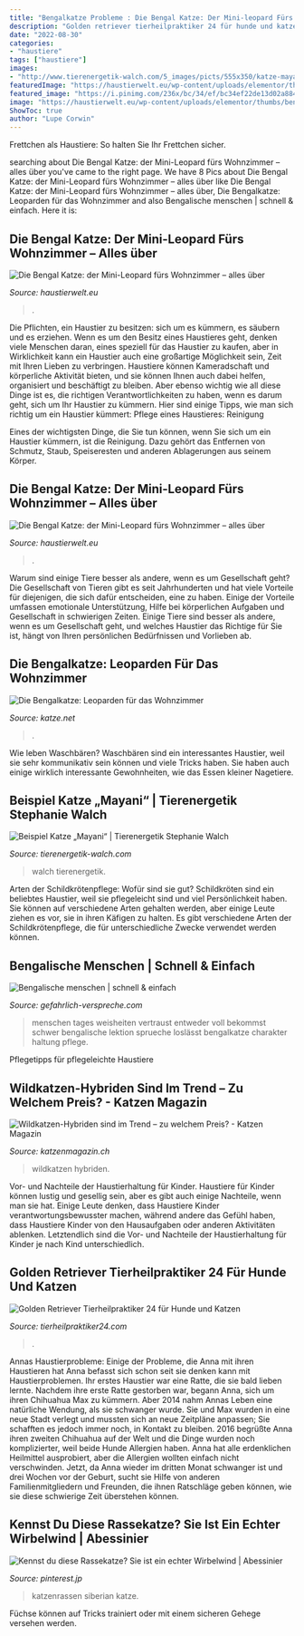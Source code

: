 ```yaml
---
title: "Bengalkatze Probleme : Die Bengal Katze: Der Mini-leopard Fürs Wohnzimmer – Alles über"
description: "Golden retriever tierheilpraktiker 24 für hunde und katzen"
date: "2022-08-30"
categories:
- "haustiere"
tags: ["haustiere"]
images:
- "http://www.tierenergetik-walch.com/5_images/picts/555x350/katze-mayani-3.jpg"
featuredImage: "https://haustierwelt.eu/wp-content/uploads/elementor/thumbs/bengalkatze-augen-p9ra2h1uvd1rui1ubqu6epoic1rpi7trw4t3gmuxo0.jpg"
featured_image: "https://i.pinimg.com/236x/bc/34/ef/bc34ef22de13d02a88440e2e31034b14.jpg?nii=t"
image: "https://haustierwelt.eu/wp-content/uploads/elementor/thumbs/bengalkatze-augen-p9ra2h1uvd1rui1ubqu6epoic1rpi7trw4t3gmuxo0.jpg"
ShowToc: true
author: "Lupe Corwin"
---
```



Frettchen als Haustiere: So halten Sie Ihr Frettchen sicher.

	

		
searching about Die Bengal Katze: der Mini-Leopard fürs Wohnzimmer – alles über you've came to the right page. We have 8 Pics about Die Bengal Katze: der Mini-Leopard fürs Wohnzimmer – alles über like Die Bengal Katze: der Mini-Leopard fürs Wohnzimmer – alles über, Die Bengalkatze: Leoparden für das Wohnzimmer and also Bengalische menschen | schnell &amp; einfach. Here it is:
		
    
## Die Bengal Katze: Der Mini-Leopard Fürs Wohnzimmer – Alles über

<img loading=lazy src="https://haustierwelt.eu/wp-content/uploads/elementor/thumbs/bengalkatze-augen-p9ra2h1uvd1rui1ubqu6epoic1rpi7trw4t3gmuxo0.jpg" onerror="this.onerror=null;this.src='https://tse1.mm.bing.net/th?id=OIP.uh0fR1EcZ5-8wXfxLCrKqAAAAA&amp;pid=15.1';" alt="Die Bengal Katze: der Mini-Leopard fürs Wohnzimmer – alles über">

_Source: haustierwelt.eu_

>. 

	

Die Pflichten, ein Haustier zu besitzen: sich um es kümmern, es säubern und es erziehen.
Wenn es um den Besitz eines Haustieres geht, denken viele Menschen daran, eines speziell für das Haustier zu kaufen, aber in Wirklichkeit kann ein Haustier auch eine großartige Möglichkeit sein, Zeit mit Ihren Lieben zu verbringen. Haustiere können Kameradschaft und körperliche Aktivität bieten, und sie können Ihnen auch dabei helfen, organisiert und beschäftigt zu bleiben. Aber ebenso wichtig wie all diese Dinge ist es, die richtigen Verantwortlichkeiten zu haben, wenn es darum geht, sich um Ihr Haustier zu kümmern. Hier sind einige Tipps, wie man sich richtig um ein Haustier kümmert:
Pflege eines Haustieres: Reinigung

Eines der wichtigsten Dinge, die Sie tun können, wenn Sie sich um ein Haustier kümmern, ist die Reinigung. Dazu gehört das Entfernen von Schmutz, Staub, Speiseresten und anderen Ablagerungen aus seinem Körper.

    
## Die Bengal Katze: Der Mini-Leopard Fürs Wohnzimmer – Alles über

<img loading=lazy src="https://haustierwelt.eu/wp-content/uploads/2021/07/bengalen-baum-1536x806.jpg" onerror="this.onerror=null;this.src='https://tse1.mm.bing.net/th?id=OIP.v4jk9Tw0q1t25w9UugZTBgHaD4&amp;pid=15.1';" alt="Die Bengal Katze: der Mini-Leopard fürs Wohnzimmer – alles über">

_Source: haustierwelt.eu_

>. 

	

Warum sind einige Tiere besser als andere, wenn es um Gesellschaft geht?
Die Gesellschaft von Tieren gibt es seit Jahrhunderten und hat viele Vorteile für diejenigen, die sich dafür entscheiden, eine zu haben. Einige der Vorteile umfassen emotionale Unterstützung, Hilfe bei körperlichen Aufgaben und Gesellschaft in schwierigen Zeiten. Einige Tiere sind besser als andere, wenn es um Gesellschaft geht, und welches Haustier das Richtige für Sie ist, hängt von Ihren persönlichen Bedürfnissen und Vorlieben ab.

    
## Die Bengalkatze: Leoparden Für Das Wohnzimmer

<img loading=lazy src="https://www.katze.net/wp-content/uploads/2017/09/Bengalkatze-768x513.jpg" onerror="this.onerror=null;this.src='https://tse4.mm.bing.net/th?id=OIP.WDmL12_Ktphz50xj6Sdz4QHaE8&amp;pid=15.1';" alt="Die Bengalkatze: Leoparden für das Wohnzimmer">

_Source: katze.net_

>. 

	

Wie leben Waschbären?
Waschbären sind ein interessantes Haustier, weil sie sehr kommunikativ sein können und viele Tricks haben. Sie haben auch einige wirklich interessante Gewohnheiten, wie das Essen kleiner Nagetiere.

    
## Beispiel Katze „Mayani“ | Tierenergetik Stephanie Walch

<img loading=lazy src="http://www.tierenergetik-walch.com/5_images/picts/555x350/katze-mayani-3.jpg" onerror="this.onerror=null;this.src='https://tse2.mm.bing.net/th?id=OIP.44mk4Ii3yOBVWIvLRHojHQHaEq&amp;pid=15.1';" alt="Beispiel Katze „Mayani“ | Tierenergetik Stephanie Walch">

_Source: tierenergetik-walch.com_

>walch tierenergetik. 

	

Arten der Schildkrötenpflege: Wofür sind sie gut?
Schildkröten sind ein beliebtes Haustier, weil sie pflegeleicht sind und viel Persönlichkeit haben. Sie können auf verschiedene Arten gehalten werden, aber einige Leute ziehen es vor, sie in ihren Käfigen zu halten. Es gibt verschiedene Arten der Schildkrötenpflege, die für unterschiedliche Zwecke verwendet werden können.

    
## Bengalische Menschen | Schnell &amp; Einfach

<img loading=lazy src="https://gefahrlich-verspreche.com/npe/J_aMkZaMiRq22K5v4pakeQHaHa.jpg" onerror="this.onerror=null;this.src='https://tse1.mm.bing.net/th?id=OIP.A4553olV4ELPWkOkFluJ8AAAAA&amp;pid=15.1';" alt="Bengalische menschen | schnell &amp; einfach">

_Source: gefahrlich-verspreche.com_

>menschen tages weisheiten vertraust entweder voll bekommst schwer bengalische lektion sprueche loslässt bengalkatze charakter haltung pflege. 

	

Pflegetipps für pflegeleichte Haustiere

    
## Wildkatzen-Hybriden Sind Im Trend – Zu Welchem Preis? - Katzen Magazin

<img loading=lazy src="http://www.katzenmagazin.ch/wp-content/uploads/2015/01/Einstieg_Wildkatzen-Hybriden-1170x460.jpg" onerror="this.onerror=null;this.src='https://tse2.mm.bing.net/th?id=OIP.Cy7ZLxM6_yyM432T15MNWAHaC6&amp;pid=15.1';" alt="Wildkatzen-Hybriden sind im Trend – zu welchem Preis? - Katzen Magazin">

_Source: katzenmagazin.ch_

>wildkatzen hybriden. 

	

Vor- und Nachteile der Haustierhaltung für Kinder.
Haustiere für Kinder können lustig und gesellig sein, aber es gibt auch einige Nachteile, wenn man sie hat. Einige Leute denken, dass Haustiere Kinder verantwortungsbewusster machen, während andere das Gefühl haben, dass Haustiere Kinder von den Hausaufgaben oder anderen Aktivitäten ablenken. Letztendlich sind die Vor- und Nachteile der Haustierhaltung für Kinder je nach Kind unterschiedlich.

    
## Golden Retriever Tierheilpraktiker 24 Für Hunde Und Katzen

<img loading=lazy src="https://tierheilpraktiker24.com/wp-content/uploads/animal-1839808_1280-e1591877742740.jpg" onerror="this.onerror=null;this.src='https://tse2.mm.bing.net/th?id=OIP.SpbCdM1GboqEdTPrWolQmwHaE8&amp;pid=15.1';" alt="Golden Retriever Tierheilpraktiker 24 für Hunde und Katzen">

_Source: tierheilpraktiker24.com_

>. 

	

Annas Haustierprobleme: Einige der Probleme, die Anna mit ihren Haustieren hat
Anna befasst sich schon seit sie denken kann mit Haustierproblemen. Ihr erstes Haustier war eine Ratte, die sie bald lieben lernte. Nachdem ihre erste Ratte gestorben war, begann Anna, sich um ihren Chihuahua Max zu kümmern. Aber 2014 nahm Annas Leben eine natürliche Wendung, als sie schwanger wurde. Sie und Max wurden in eine neue Stadt verlegt und mussten sich an neue Zeitpläne anpassen; Sie schafften es jedoch immer noch, in Kontakt zu bleiben. 2016 begrüßte Anna ihren zweiten Chihuahua auf der Welt und die Dinge wurden noch komplizierter, weil beide Hunde Allergien haben. Anna hat alle erdenklichen Heilmittel ausprobiert, aber die Allergien wollten einfach nicht verschwinden. Jetzt, da Anna wieder im dritten Monat schwanger ist und drei Wochen vor der Geburt, sucht sie Hilfe von anderen Familienmitgliedern und Freunden, die ihnen Ratschläge geben können, wie sie diese schwierige Zeit überstehen können.

    
## Kennst Du Diese Rassekatze? Sie Ist Ein Echter Wirbelwind | Abessinier

<img loading=lazy src="https://i.pinimg.com/236x/bc/34/ef/bc34ef22de13d02a88440e2e31034b14.jpg?nii=t" onerror="this.onerror=null;this.src='https://tse3.mm.bing.net/th?id=OIP.HKLTOsMasUR-zxuhnqe2IgAAAA&amp;pid=15.1';" alt="Kennst du diese Rassekatze? Sie ist ein echter Wirbelwind | Abessinier">

_Source: pinterest.jp_

>katzenrassen siberian katze. 

	

Füchse können auf Tricks trainiert oder mit einem sicheren Gehege versehen werden.

